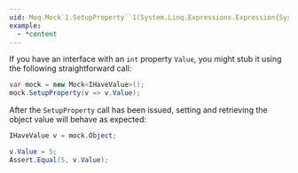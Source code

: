 ```yaml
---
uid: Moq.Mock`1.SetupProperty``1(System.Linq.Expressions.Expression{System.Func{`0,``0}})
example:
  - *content
---
```

If you have an interface with an `int` property `Value`, you might stub it using the following straightforward call:

```csharp
var mock = new Mock<IHaveValue>();
mock.SetupProperty(v => v.Value);
```

After the `SetupProperty` call has been issued, setting and retrieving the object value will behave as expected:

```csharp
IHaveValue v = mock.Object;

v.Value = 5;
Assert.Equal(5, v.Value);
```
